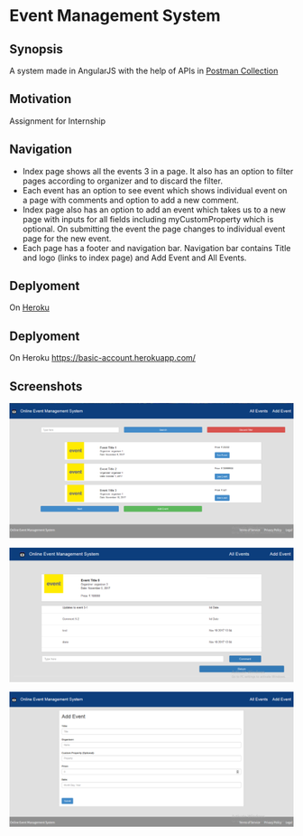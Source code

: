 # Event Management System

## Synopsis
A system made in AngularJS with the help of APIs in [Postman Collection](https://www.getpostman.com/collections/765a863c27af1960eba8)

## Motivation

Assignment for Internship

## Navigation
+ Index page shows all the events 3 in a page. It also has an option to filter pages according to organizer and to discard the filter.
+ Each event has an option to see event which shows individual event on a page with comments and option to add a new comment.
+ Index page also has an option to add an event which takes us to a new page with inputs for all fields including myCustomProperty which is optional. On submitting the event the page changes to individual event page for the new event.
+ Each page has a footer and navigation bar. Navigation bar contains Title and logo (links to index page) and Add Event and All Events.

## Deplyoment
On [Heroku](https://basic-account.herokuapp.com/)

## Deplyoment
On Heroku https://basic-account.herokuapp.com/

## Screenshots

![Index Page](screenshots/index.png "All events 3 in a Page")

![Event Page](screenshots/event.png "Individual Event with comments")

![Add Page](screenshots/post.png "Add Event")

